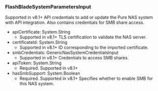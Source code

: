 ### FlashBladeSystemParametersInput
Supported in v8.1+
  API credentials to add or update the Pure NAS system with API integration. Also contains credentials for SMB share access.

- apiCertificate: System.String
  - Supported in v8.1+
      TLS certification to validate the NAS server.
- certificateId: System.String
  - Supported in v8.1+
      ID corresponding to the imported certificate.
- smbCredentials: GenericNasSystemCredentialsInput
  - Supported in v8.1+
      Credentials to access SMB shares.
- apiToken: System.String
  - Required. Supported in v8.1+
- hasSmbSupport: System.Boolean
  - Required. Supported in v8.1+
      Specifies whether to enable SMB for this NAS system.
